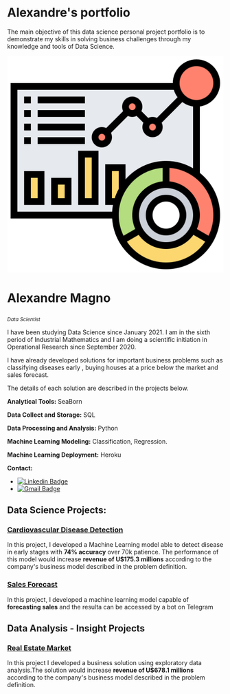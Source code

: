 # Alexandre's portfolio

The main objective of this data science personal project portfolio is to demonstrate my skills in solving business challenges through my knowledge and tools of Data Science.

<p align='center'>
    <img src='dashboard.png'<
</p>

# Alexandre Magno
<sub> *Data Scientist* </sub>

I have been studying Data Science since January 2021. I am in the sixth period of Industrial Mathematics and I am doing a scientific initiation in Operational Research since September 2020.


I have already developed solutions for important business problems such as  classifying diseases early , buying houses at a price below the market and sales forecast.

The details of each solution are described in the projects below.


**Analytical Tools:** SeaBorn

**Data Collect and Storage:** SQL

**Data Processing and Analysis:** Python

**Machine Learning Modeling:** Classification, Regression.

**Machine Learning Deployment:** Heroku

**Contact:**
* [![Linkedin Badge](https://img.shields.io/badge/-LinkedIn-blue?style=flat&logo=LinkedIn&logoColor=white)](https://www.linkedin.com/in/alexandre-m-3bbb16139/)
* [![Gmail Badge](https://img.shields.io/badge/-Gmail-c14438?style=flat-square&logo=Gmail&logoColor=white&link=mailto:alexmagno.contato@gmail.com)](mailto:alexmagno.contato@gmail.com)


## Data Science Projects:

### [Cardiovascular Disease Detection](https://github.com/Alexandre-Magno/CardioCatchDisease)
In this project, I developed a Machine Learning model able to detect disease in early stages with **74% accuracy** over 70k patience.
The performance of this model would increase **revenue of U$175.3 millions** according to the company's business model described in the problem definition.

### [Sales Forecast](https://github.com/Alexandre-Magno/rossmann_sales)
In this project, I developed a machine learning model capable of **forecasting sales** and the resulta can be accessed by a bot on Telegram


## Data Analysis - Insight Projects

### [Real Estate Market](https://github.com/Alexandre-Magno/House_Rocket_Insights)
In this project I developed a business solution using exploratory data analysis.The solution would increase **revenue of U$678.1 millions** according to the company's business model described in the problem definition.


